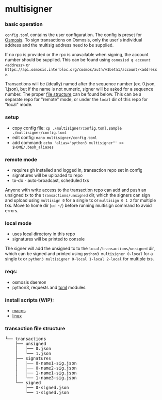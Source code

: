 # multisigner

### basic operation

`config.toml` contains the user configuration. The config is preset for [Osmosis](https://github.com/osmosis-labs/osmosis). To sign transactions on Osmosis, only the user's individual address and the multisig address need to be supplied.

If no rpc is provided or the rpc is unavailable when signing, the account number should be supplied. This can be found using `osmosisd q account <address>` or `https://api.osmosis.interbloc.org/cosmos/auth/v1beta1/account/<address>`.

Transactions will be (ideally) named after the sequence number (ex. 0.json, 1.json), but if the name is not numeric, signer will be asked for a sequence number. The proper [file structure](https://github.com/coldy-validator/multisigner/blob/master/docs.md#transaction-repo-file-structure) can be found below. This can be a separate repo for "remote" mode, or under the `local` dir of this repo for "local" mode.

### setup
* copy config file: `cp ./multisigner/config.toml.sample ./multisigner/config.toml`
* edit config: `nano multisigner/config.toml`
* add command: `echo 'alias="python3 multisigner"' >> $HOME/.bash_aliases`

### remote mode
* requires gh installed and logged in, transaction repo set in config
* signatures will be uploaded to repo
* to-do - auto-broadcast, scheduled txs

Anyone with write access to the transaction repo can add and push an unsigned tx to the `transactions/unsigned` dir, which the signers can sign and upload using `multisign 0` for a single tx or `multisign 0 1 2` for multiple txs. Move to home dir (`cd ~/`) before running multisign command to avoid errors.



### local mode
* uses local directory in this repo
* signatures will be printed to console

The signer will add the unsigned tx to the `local/transactions/unsigned` dir, which can be signed and printed using `python3 multisigner 0-local` for a single tx or `python3 multisigner 0-local 1-local 2-local` for multiple txs.

### reqs:
* osmosis daemon
* python3, requests and [toml](https://pypi.org/project/toml/0.9.0) modules

### install scripts (WIP):
* [macos](scripts/macos-install.sh)
* [linux](scripts/linux-install.sh)

### transaction file structure
<pre>
└── transactions
    ├── unsigned
    │   ├── 0.json
    │   └── 1.json
    ├── signatures
    │   ├── 0-name1-sig.json
    │   ├── 0-name2-sig.json
    │   ├── 1-name1-sig.json
    │   └── 1-name3-sig.json
    └── signed
        ├── 0-signed.json
        └── 1-signed.json
</pre>
